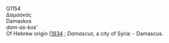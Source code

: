<body>
  <p>G1154<br>  Δαμασκός  <br> Damaskos  <br><i>dam-as-kos‘ </i><br>Of Hebrew origin [<a href="h1834.htm">1834</a> ; <i>Damascus</i>, a city of Syria: - Damascus.<br></p>
 </body>